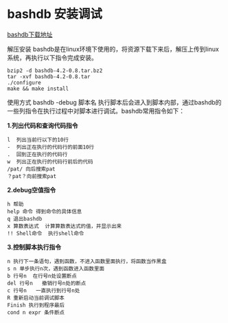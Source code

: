 # bashdb 安装调试
[bashdb下载地址](https://bashdb.sourceforge.net/)

解压安装 bashdb是在linux环境下使用的，将资源下载下来后，解压上传到linux系统，再执行以下指令完成安装。

```
bzip2 -d bashdb-4.2-0.8.tar.bz2
tar -xvf bashdb-4.2-0.8.tar
./configure
make && make install
```

使用方式 bashdb -debug 脚本名 执行脚本后会进入到脚本内部，通过bashdb的一些列指令在执行过程中对脚本进行调试。bashdb常用指令如下：

**1.列出代码和查询代码指令**

```
l  列出当前行以下的10行
-  列出正在执行的代码行的前面10行
.  回到正在执行的代码行
w  列出正在执行的代码行前后的代码
/pat/ 向后搜索pat
？pat？向前搜索pat
```

**2.debug空值指令**

```
h 帮助
help 命令 得到命令的具体信息
q 退出bashdb
x 算数表达式  计算算数表达式的值，并显示出来
!! Shell命令  执行shell命令
```

**3.控制脚本执行指令**

```
n 执行下一条语句，遇到函数，不进入函数里面执行，将函数当作黑盒
s n 单步执行n次，遇到函数进入函数里面
b 行号n  在行号n处设置断点
del 行号n   撤销行号n处的断点
c 行号n   一直执行到行号n处
R 重新启动当前调试脚本
Finish 执行到程序最后
cond n expr 条件断点
```